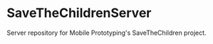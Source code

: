 SaveTheChildrenServer
=====================

Server repository for Mobile Prototyping's SaveTheChildren project.
